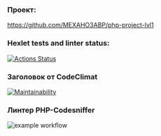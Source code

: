 ### Проект:

https://github.com/MEXAHO3ABP/php-project-lvl1

### Hexlet tests and linter status:

[![Actions Status](https://github.com/MEXAHO3ABP/php-project-lvl1/workflows/hexlet-check/badge.svg)](https://github.com/MEXAHO3ABP/php-project-lvl1/actions)

### Заголовок от CodeClimat

[![Maintainability](https://api.codeclimate.com/v1/badges/a99a88d28ad37a79dbf6/maintainability)](https://codeclimate.com/github/codeclimate/codeclimate/maintainability)

### Линтер PHP-Codesniffer

![example workflow](https://github.com/MEXAHO3ABP/php-project-lvl1/actions/workflows/my-check.yml/badge.svg)
